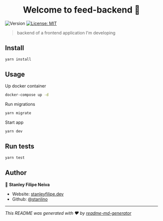 <h1 align="center">Welcome to feed-backend 👋</h1>
<p>
  <img alt="Version" src="https://img.shields.io/badge/version-2.1.0-blue.svg?cacheSeconds=2592000" />
  <a href="#" target="_blank">
    <img alt="License: MIT" src="https://img.shields.io/badge/License-MIT-yellow.svg" />
  </a>
</p>

> backend of a frontend application I'm developing

## Install

```sh
yarn install
```

## Usage

Up docker container
```sh
docker-compose up -d
```

Run migrations
```sh
yarn migrate
```

Start app
```sh
yarn dev
```

## Run tests

```sh
yarn test
```

## Author

👤 **Stanley Filipe Neiva**

* Website: [stanleyfilipe.dev](stanleyfilipe.dev)
* Github: [@stanlino](https://github.com/stanlino)

***
_This README was generated with ❤️ by [readme-md-generator](https://github.com/kefranabg/readme-md-generator)_